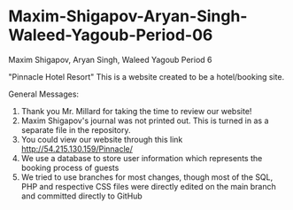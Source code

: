 # Maxim-Shigapov-Aryan-Singh-Waleed-Yagoub-Period-06

Maxim Shigapov, Aryan Singh, Waleed Yagoub 
Period 6

"Pinnacle Hotel Resort" 
This is a website created to be a hotel/booking site.

General Messages:
1. Thank you Mr. Millard for taking the time to review our website! 
2. Maxim Shigapov's journal was not printed out. This is turned in as a separate file in the repository.
3. You could view our website through this link http://54.215.130.159/Pinnacle/
4. We use a database to store user information which represents the booking process of guests
5. We tried to use branches for most changes, though most of the SQL, PHP and respective CSS files were directly edited on the main branch and committed directly to GitHub
